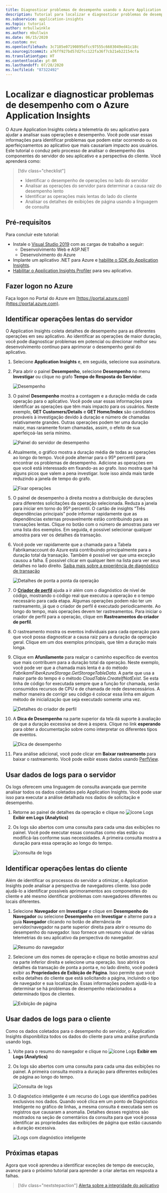 ```yaml
---
title: Diagnosticar problemas de desempenho usando o Azure Application Insights | Microsoft Docs
description: Tutorial para localizar e diagnosticar problemas de desempenho no seu aplicativo usando o Azure Application Insights.
ms.subservice: application-insights
ms.topic: tutorial
author: mrbullwinkle
ms.author: mbullwin
ms.date: 06/15/2020
ms.custom: mvc
ms.openlocfilehash: 3c7185e07190895dfcc97555c6603049ed41c18c
ms.sourcegitcommit: a76ff927bd57d2fcc122fa36f7cb21eb22154cfa
ms.translationtype: HT
ms.contentlocale: pt-BR
ms.lasthandoff: 07/28/2020
ms.locfileid: "87322492"
---
```

# <a name="find-and-diagnose-performance-issues-with-azure-application-insights"></a>Localizar e diagnosticar problemas de desempenho com o Azure Application Insights

O Azure Application Insights coleta a telemetria do seu aplicativo para ajudar a analisar suas operações e desempenho.  Você pode usar essas informações para identificar problemas que podem estar ocorrendo ou os aperfeiçoamentos ao aplicativo que mais causariam impacto aos usuários.  Este tutorial o conduz pelo processo de analisar o desempenho dos componentes do servidor do seu aplicativo e a perspectiva do cliente.  Você aprenderá como:

> [!div class="checklist"]
> * Identificar o desempenho de operações no lado do servidor
> * Analisar as operações do servidor para determinar a causa raiz do desempenho lento
> * Identificar as operações mais lentas do lado do cliente
> * Analisar os detalhes de exibições de página usando a linguagem de consulta


## <a name="prerequisites"></a>Pré-requisitos

Para concluir este tutorial:

- Instale o [Visual Studio 2019](https://www.visualstudio.com/downloads/) com as cargas de trabalho a seguir:
    - Desenvolvimento Web e ASP.NET
    - Desenvolvimento do Azure
- Implante um aplicativo .NET para Azure e [habilite o SDK do Application Insights](../app/asp-net.md).
- [Habilitar o Application Insights Profiler](../app/profiler.md#installation) para seu aplicativo.

## <a name="log-in-to-azure"></a>Fazer logon no Azure
Faça logon no Portal do Azure em [https://portal.azure.com](https://portal.azure.com).

## <a name="identify-slow-server-operations"></a>Identificar operações lentas do servidor
O Application Insights coleta detalhes de desempenho para as diferentes operações em seu aplicativo. Ao identificar as operações de maior duração, você pode diagnosticar problemas em potencial ou direcionar melhor seu desenvolvimento contínuo para aprimorar o desempenho geral do aplicativo.

1. Selecione **Application Insights** e, em seguida, selecione sua assinatura.  
1. Para abrir o painel **Desempenho**, selecione **Desempenho** no menu **Investigar** ou clique no grafo **Tempo de Resposta do Servidor**.

    ![Desempenho](media/tutorial-performance/1-overview.png)

2. O painel **Desempenho** mostra a contagem e a duração média de cada operação para o aplicativo.  Você pode usar essas informações para identificar as operações que têm mais impacto para os usuários. Neste exemplo, **GET Customers/Details** e **GET Home/Index** são candidatos prováveis à investigação devido à duração e número de chamadas relativamente grandes.  Outras operações podem ter uma duração maior, mas raramente foram chamadas, assim, o efeito de sua aperfeiçoá-las seria mínimo.  

    ![Painel do servidor de desempenho](media/tutorial-performance/2-server-operations.png)

3. Atualmente, o gráfico mostra a duração média de todas as operações ao longo do tempo. Você pode alternar para o 95º percentil para encontrar os problemas de desempenho. Adicione as operações em que você está interessado em fixando-as ao grafo.  Isso mostra que há alguns picos que valem a pena investigar.  Isole isso ainda mais tarde reduzindo a janela de tempo do grafo.

    ![Fixar operações](media/tutorial-performance/3-server-operations-95th.png)

4.  O painel de desempenho à direita mostra a distribuição de durações para diferentes solicitações da operação selecionada.  Reduza a janela para iniciar em torno do 95º percentil. O cartão de insights “Três dependências principais” pode informar rapidamente que as dependências externas provavelmente estão contribuindo para as transações lentas.  Clique no botão com o número de amostras para ver uma lista dos exemplos. Em seguida, é possível selecionar qualquer amostra para ver os detalhes da transação.

5.  Você pode ver rapidamente que a chamada para a Tabela Fabrikamaccount do Azure está contribuindo principalmente para a duração total da transação. Também é possível ver que uma exceção causou a falha. É possível clicar em qualquer item na lista para ver seus detalhes no lado direito. [Saiba mais sobre a experiência de diagnóstico de transação](../app/transaction-diagnostics.md)

    ![Detalhes de ponta a ponta da operação](media/tutorial-performance/4-end-to-end.png)
    

6.  O [**Criador de perfil**](../app/profiler-overview.md) ajuda a ir além com o diagnóstico de nível de código, mostrando o código real que executou a operação e o tempo necessário para cada etapa. Algumas operações podem não ter um rastreamento, já que o criador de perfil é executado periodicamente.  Ao longo do tempo, mais operações devem ter rastreamentos.  Para iniciar o criador de perfil para a operação, clique em **Rastreamentos do criador de perfil**.
5.  O rastreamento mostra os eventos individuais para cada operação para que você possa diagnosticar a causa raiz para a duração da operação geral.  Clique em um dos exemplos principais, que têm a duração mais longa.
6.  Clique em **Afunilamento** para realçar o caminho específico de eventos que mais contribuem para a duração total da operação.  Neste exemplo, você pode ver que a chamada mais lenta é a do método *FabrikamFiberAzureStorage.GetStorageTableData*. A parte que usa a maior parte do tempo é o método *CloudTable.CreateIfNotExist*. Se esta linha de código for executada sempre que a função for chamada, serão consumidos recursos de CPU e de chamada de rede desnecessários. A melhor maneira de corrigir seu código é colocar essa linha em algum método de inicialização que seja executado somente uma vez.

    ![Detalhes do criador de perfil](media/tutorial-performance/5-hot-path.png)

7.  A **Dica de Desempenho** na parte superior da tela dá suporte à avaliação de que a duração excessiva se deve à espera.  Clique no link **esperando** para obter a documentação sobre como interpretar os diferentes tipos de eventos.

    ![Dica de desempenho](media/tutorial-performance/6-perf-tip.png)

8.   Para análise adicional, você pode clicar em **Baixar rastreamento** para baixar o rastreamento. Você pode exibir esses dados usando [PerfView](https://github.com/Microsoft/perfview#perfview-overview).

## <a name="use-logs-data-for-server"></a>Usar dados de logs para o servidor
 Os logs oferecem uma linguagem de consulta avançada que permite analisar todos os dados coletados pelo Application Insights. Você pode usar isso para executar a análise detalhada nos dados de solicitação e desempenho.

1. Retorne ao painel de detalhes da operação e clique no ![ícone Logs](media/tutorial-performance/app-viewinlogs-icon.png)**Exibir em Logs (Analytics)**

2. Os logs são abertos com uma consulta para cada uma das exibições no painel.  Você pode executar essas consultas como elas estão ou modificá-las conforme suas necessidades.  A primeira consulta mostra a duração para essa operação ao longo do tempo.

    ![consulta de logs](media/tutorial-performance/7-request-time-logs.png)


## <a name="identify-slow-client-operations"></a>Identificar operações lentas do cliente
Além de identificar os processos do servidor a otimizar, o Application Insights pode analisar a perspectiva de navegadores cliente.  Isso pode ajudá-lo a identificar possíveis aprimoramentos aos componentes do cliente e até mesmo identificar problemas com navegadores diferentes ou locais diferentes.

1. Selecione **Navegador** em **Investigar** e clique em **Desempenho do Navegador** ou selecione **Desempenho** em **Investigar** e alterne para a guia **Navegador** clicando no botão de alternância de servidor/navegador na parte superior direita para abrir o resumo do desempenho do navegador. Isso fornece um resumo visual de várias telemetrias do seu aplicativo da perspectiva do navegador.

    ![Resumo do navegador](media/tutorial-performance/8-browser.png)

2. Selecione um dos nomes de operação e clique no botão amostras azul na parte inferior direita e selecione uma operação. Isso abrirá os detalhes da transação de ponta a ponta e, no lado direito, você poderá exibir as **Propriedades de Exibição de Página**. Isso permite que você exiba detalhes do cliente que está solicitando a página, incluindo o tipo de navegador e sua localização. Essas informações podem ajudá-lo a determinar se há problemas de desempenho relacionados a determinado tipos de clientes.

    ![Exibição de página](media/tutorial-performance/9-page-view-properties.png)

## <a name="use-logs-data-for-client"></a>Usar dados de logs para o cliente
Como os dados coletados para o desempenho do servidor, o Application Insights disponibiliza todos os dados do cliente para uma análise profunda usando logs.

1. Volte para o resumo do navegador e clique no ![ícone Logs](media/tutorial-performance/app-viewinlogs-icon.png) **Exibir em Logs (Analytics)**

2. Os logs são abertos com uma consulta para cada uma das exibições no painel. A primeira consulta mostra a duração para diferentes exibições de página ao longo do tempo.

    ![Consulta de logs](media/tutorial-performance/10-page-view-logs.png)

3.  O diagnóstico inteligente é um recurso do Logs que identifica padrões exclusivos nos dados. Quando você clica em um ponto de Diagnóstico Inteligente no gráfico de linhas, a mesma consulta é executada sem os registros que causaram a anomalia. Detalhes desses registros são mostrados na seção de comentários da consulta para que você possa identificar as propriedades das exibições de página que estão causando a duração excessiva.

    ![Logs com diagnóstico inteligente](media/tutorial-performance/11-page-view-logs-dsmart.png)


## <a name="next-steps"></a>Próximas etapas
Agora que você aprendeu a identificar exceções de tempo de execução, avance para o próximo tutorial para aprender a criar alertas em resposta a falhas.

> [!div class="nextstepaction"]
> [Alerta sobre a integridade do aplicativo](./tutorial-alert.md)

